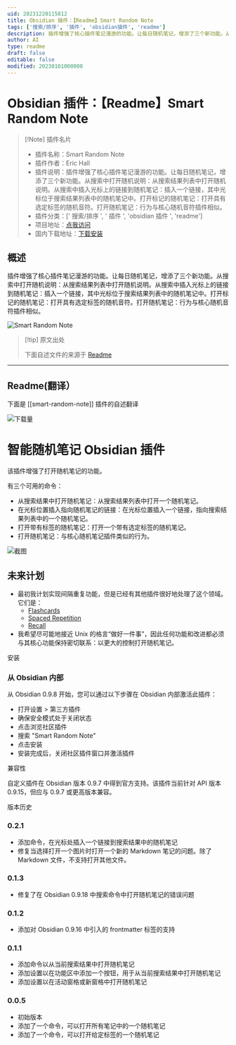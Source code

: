```yaml
---
uid: 20231220115812
title: Obsidian 插件：【Readme】Smart Random Note
tags: ['搜索/排序', '插件', 'obsidian插件', 'readme']
description: 插件增强了核心插件笔记漫游的功能。让每日随机笔记，增添了三个新功能。从搜索中打开随机说明：从搜索结果列表中打开随机说明。从搜索中插入光标上的链接到随机笔记：插入一个链接，其中光标位于搜索结果列表中的随机笔记中。打开标记的随机笔记：打开具有选定标签的随机音符。打开随机笔记：行为与核心随机音符插件相似。
author: AI
type: readme
draft: false
editable: false
modified: 20230101000000
---
```


# Obsidian 插件：【Readme】Smart Random Note

> [!Note] 插件名片
> - 插件名称：Smart Random Note
> - 插件作者：Eric Hall
> - 插件说明：插件增强了核心插件笔记漫游的功能。让每日随机笔记，增添了三个新功能。从搜索中打开随机说明：从搜索结果列表中打开随机说明。从搜索中插入光标上的链接到随机笔记：插入一个链接，其中光标位于搜索结果列表中的随机笔记中。打开标记的随机笔记：打开具有选定标签的随机音符。打开随机笔记：行为与核心随机音符插件相似。
> - 插件分类：[' 搜索/排序 ', ' 插件 ', 'obsidian 插件 ', 'readme']
> - 项目地址：[点我访问](https://github.com/erichalldev/obsidian-smart-random-note)
> - 国内下载地址：[下载安装](https://pkmer.cn/products/plugin/pluginMarket/?smart-random-note)

## 概述

插件增强了核心插件笔记漫游的功能。让每日随机笔记，增添了三个新功能。从搜索中打开随机说明：从搜索结果列表中打开随机说明。从搜索中插入光标上的链接到随机笔记：插入一个链接，其中光标位于搜索结果列表中的随机笔记中。打开标记的随机笔记：打开具有选定标签的随机音符。打开随机笔记：行为与核心随机音符插件相似。

![Smart Random Note](https://cdn.pkmer.cn/covers/smart-random-note.png!pkmer)

> [!tip] 原文出处
>
>下面自述文件的来源于 [Readme](https://ghproxy.net/https://raw.githubusercontent.com/erichalldev/obsidian-smart-random-note/master/README.md)

---

## Readme(翻译）

下面是 [[smart-random-note]] 插件的自述翻译

![下载量](https://img.shields.io/github/downloads/erichalldev/obsidian-smart-random-note/total.svg)

# 智能随机笔记 Obsidian 插件

该插件增强了打开随机笔记的功能。

有三个可用的命令：

- 从搜索结果中打开随机笔记：从搜索结果列表中打开一个随机笔记。
- 在光标位置插入指向随机笔记的链接：在光标位置插入一个链接，指向搜索结果列表中的一个随机笔记。
- 打开带有标签的随机笔记：打开一个带有选定标签的随机笔记。
- 打开随机笔记：与核心随机笔记插件类似的行为。

![截图](https://cdn.pkmer.cn/covers/smart-random-note_1_1.gif)

## 未来计划

- 最初我计划实现间隔重复功能，但是已经有其他插件很好地处理了这个领域。它们是：
    - [Flashcards](https://github.com/reuseman/flashcards-obsidian)
    - [Spaced Repetition](https://github.com/st3v3nmw/obsidian-spaced-repetition)
    - [Recall](https://github.com/martin-jw/obsidian-recall)
- 我希望尽可能地接近 Unix 的格言“做好一件事”，因此任何功能和改进都必须与其核心功能保持密切联系：以更大的控制打开随机笔记。

安装

### 从 Obsidian 内部

从 Obsidian 0.9.8 开始，您可以通过以下步骤在 Obsidian 内部激活此插件：

- 打开设置 > 第三方插件
- 确保安全模式处于关闭状态
- 点击浏览社区插件
- 搜索 "Smart Random Note"
- 点击安装
- 安装完成后，关闭社区插件窗口并激活插件

兼容性

自定义插件在 Obsidian 版本 0.9.7 中得到官方支持。该插件当前针对 API 版本 0.9.15，但应与 0.9.7 或更高版本兼容。

版本历史

### 0.2.1

- 添加命令，在光标处插入一个链接到搜索结果中的随机笔记
- 修复当选择打开一个图片时打开一个新的 Markdown 笔记的问题。除了 Markdown 文件，不支持打开其他文件。

### 0.1.3

- 修复了在 Obsidian 0.9.18 中搜索命令中打开随机笔记的错误问题

### 0.1.2

- 添加对 Obsidian 0.9.16 中引入的 frontmatter 标签的支持

### 0.1.1

- 添加命令以从当前搜索结果中打开随机笔记
- 添加设置以在功能区中添加一个按钮，用于从当前搜索结果中打开随机笔记
- 添加设置以在活动窗格或新窗格中打开随机笔记

### 0.0.5

- 初始版本
- 添加了一个命令，可以打开所有笔记中的一个随机笔记
- 添加了一个命令，可以打开给定标签的一个随机笔记



